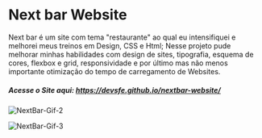 # Next bar Website

 Next bar é um site com tema "restaurante" ao qual eu intensifiquei e melhorei meus treinos em Design, CSS e Html; Nesse projeto pude melhorar minhas habilidades com design de sites, tipografia, esquema de cores, flexbox e grid, responsividade e por último mas não menos importante otimização do tempo de carregamento de Websites.

##### Acesse o Site aqui: <https://devsfe.github.io/nextbar-website/>


 ![NextBar-Gif-2](https://user-images.githubusercontent.com/58652794/90841875-367a2300-e334-11ea-902e-2d5bfef4d793.gif)
 
 ![NextBar-Gif-3](https://user-images.githubusercontent.com/58652794/90842077-bef8c380-e334-11ea-9b52-15fa5a358373.gif)


